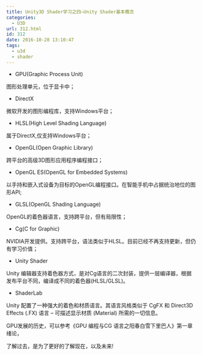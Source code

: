 ```yaml
---
title: Unity3D Shader学习之四—Unity Shader基本概念
categories:
  - U3D
url: 312.html
id: 312
date: 2016-10-28 13:10:47
tags:
  - u3d
  - shader
---
```


- GPU(Graphic Process Unit)

图形处理单元，位于显卡中； 

- DirectX 

微软开发的图形编程库，支持Windows平台； 

- HLSL(High Level Shading Language)

属于DirectX,仅支持Windows平台； 

- OpenGL(Open Graphic Library)

跨平台的高级3D图形应用程序编程接口； 

- OpenGL ES(OpenGL for Embedded Systems)

以手持和嵌入式设备为目标的OpenGL编程接口。在智能手机中占据统治地位的图形API; 

- GLSL(OpenGL Shading Language)
 
 OpenGL的着色器语言，支持跨平台，但有局限性； 
 
- Cg(C for Graphic)
 
 NVIDIA开发提供。支持跨平台，语法类似于HLSL。目前已经不再支持更新，但仍有学习价值； 
 
- Unity Shader
 
 Unity 编辑器支持着色器方式，是对Cg语言的二次封装，提供一层编译器，根据发布平台不同，编译成不同的着色器(HLSL/GLSL)。 
 
- ShaderLab
 
 Unity 配置了一种强大的着色和材质语言。其语言风格类似于 CgFX 和 Direct3D Effects (.FX) 语言 – 可描述显示材质 (Material) 所需的一切信息。
  
GPU发展的历史，可以参考《GPU 编程与CG 语言之阳春白雪下里巴人》第一章绪论，

了解过去，是为了更好的了解现在，以及未来!